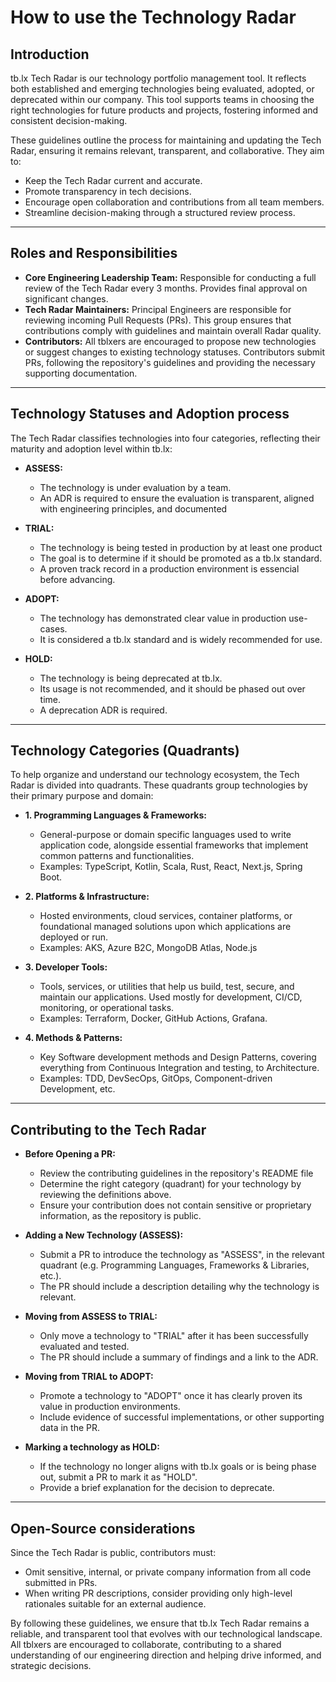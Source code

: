 # How to use the Technology Radar

## Introduction
tb.lx Tech Radar is our technology portfolio management tool. It reflects both established and emerging technologies being evaluated, adopted, or deprecated within our company. This tool supports teams in choosing the right technologies for future products and projects, fostering informed and consistent decision-making.

These guidelines outline the process for maintaining and updating the Tech Radar, ensuring it remains relevant, transparent, and collaborative. They aim to:
- Keep the Tech Radar current and accurate.
- Promote transparency in tech decisions.
- Encourage open collaboration and contributions from all team members.
- Streamline decision-making through a structured review process.

---

## Roles and Responsibilities
- **Core Engineering Leadership Team:** Responsible for conducting a full review of the Tech Radar every 3 months. Provides final approval on significant changes.
- **Tech Radar Maintainers:** Principal Engineers are responsible for reviewing incoming Pull Requests (PRs). This group ensures that contributions comply with guidelines and maintain overall Radar quality.
- **Contributors:** All tblxers are encouraged to propose new technologies or suggest changes to existing technology statuses. Contributors submit PRs, following the repository's guidelines and providing the necessary supporting documentation.

---

## Technology Statuses and Adoption process
The Tech Radar classifies technologies into four categories, reflecting their maturity and adoption level within tb.lx:

- **ASSESS:**
  - The technology is under evaluation by a team.
  - An ADR is required to ensure the evaluation is transparent, aligned with engineering principles, and documented

- **TRIAL:**
  - The technology is being tested in production by at least one product
  - The goal is to determine if it should be promoted as a tb.lx standard.
  - A proven track record in a production environment is essencial before advancing.

- **ADOPT:**
  - The technology has demonstrated clear value in production use-cases.
  - It is considered a tb.lx standard and is widely recommended for use.

- **HOLD:**
  - The technology is being deprecated at tb.lx.
  - Its usage is not recommended, and it should be phased out over time.
  - A deprecation ADR is required.

---

## Technology Categories (Quadrants)
To help organize and understand our technology ecosystem, the Tech Radar is divided into quadrants. These quadrants group technologies by their primary purpose and domain:

- **1. Programming Languages & Frameworks:**
  - General-purpose or domain specific languages used to write application code, alongside essential frameworks that implement common patterns and functionalities.
  - Examples: TypeScript, Kotlin, Scala, Rust, React, Next.js, Spring Boot.

- **2. Platforms & Infrastructure:**
  - Hosted environments, cloud services, container platforms, or foundational managed solutions upon which applications are deployed or run.
  - Examples: AKS, Azure B2C, MongoDB Atlas, Node.js

- **3. Developer Tools:**
  - Tools, services, or utilities that help us build, test, secure, and maintain our applications. Used mostly for development, CI/CD, monitoring, or operational tasks.
  - Examples: Terraform, Docker, GitHub Actions, Grafana.

- **4. Methods & Patterns:**
  - Key Software development methods and Design Patterns, covering everything from Continuous Integration and testing, to Architecture.
  - Examples: TDD, DevSecOps, GitOps, Component-driven Development, etc.

---

## Contributing to the Tech Radar

- **Before Opening a PR:**
  - Review the contributing guidelines in the repository's README file
  - Determine the right category (quadrant) for your technology by reviewing the definitions above.
  - Ensure your contribution does not contain sensitive or proprietary information, as the repository is public.

- **Adding a New Technology (ASSESS):**
  - Submit a PR to introduce the technology as "ASSESS", in the relevant quadrant (e.g. Programming Languages, Frameworks & Libraries, etc.).
  - The PR should include a description detailing why the technology is relevant.

- **Moving from ASSESS to TRIAL:**
  - Only move a technology to "TRIAL" after it has been successfully evaluated and tested.
  - The PR should include a summary of findings and a link to the ADR.

- **Moving from TRIAL to ADOPT:**
  - Promote a technology to "ADOPT" once it has clearly proven its value in production environments.
  - Include evidence of successful implementations, or other supporting data in the PR.

- **Marking a technology as HOLD:**
  - If the technology no longer aligns with tb.lx goals or is being phase out, submit a PR to mark it as "HOLD".
  - Provide a brief explanation for the decision to deprecate.

---

## Open-Source considerations
Since the Tech Radar is public, contributors must:
- Omit sensitive, internal, or private company information from all code submitted in PRs.
- When writing PR descriptions, consider providing only high-level rationales suitable for an external audience.

By following these guidelines, we ensure that tb.lx Tech Radar remains a reliable, and transparent tool that evolves with our technological landscape. All tblxers are encouraged to collaborate, contributing to a shared understanding of our engineering direction and helping drive informed, and strategic decisions. 
